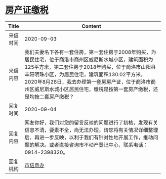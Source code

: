 # [房产证缴税](http://www.shangluo.gov.cn/zmhd/ldxxxx.jsp?urltype=leadermail.LeaderMailContentUrl&wbtreeid=1112&leadermailid=6407)

| Title |                                                                                     Content                                                                                      |
|:-----:|----------------------------------------------------------------------------------------------------------------------------------------------------------------------------------|
| 来信时间  | 2020-09-03                                                                                                                                                                       |
| 来信内容  | 我们夫妻名下各有一套住房，第一套住房于2008年购买，为居民住宅，位于商洛市商州区威尼斯水城小区，建筑面积为125平方米，第二套住房于2018年购买，位于商洛市山阳县丰阳明珠小区，为居民住宅，建筑面积130.02平方米，2020年8月28日，我去办理第一套房房产证，位于商洛市商州区威尼斯水城小区居民住宅，缴税是按第一套房产缴税，还是均按二套房产缴税？ |
| 回复时间  | 2020-09-04                                                                                                                                                                       |
| 回复内容  | 网友你好，我们对您的留言反映的问题进行了初核，发现有关信息不清，要素不全，尚无法办理。请您将有关情况详细整理后，再进一步反映，以利于我们有针对性地开展工作，推动问题的解决。或者直接咨询市不动产登记中心，联系电话：0914-2398320。                                                          |
| 回复机构  | [市信息办](../../category/agencies/市信息办.md)                                                                                                                                          |